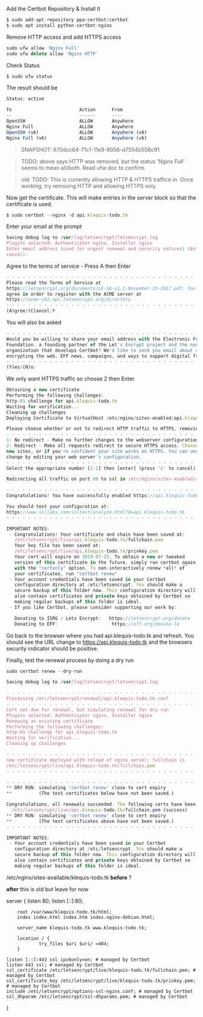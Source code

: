 Add the Certbot Repository & Install It

```js
$ sudo add-apt-repository ppa:certbot/certbot
$ sudo apt install python-certbot-nginx
```

Remove HTTP access and add HTTPS access
```js
sudo ufw allow 'Nginx Full'
sudo ufw delete allow 'Nginx HTTP'

```

Check Status
```js
$ sudo ufw status
```
The result should be
```js
Status: active

To                         Action      From
--                         ------      ----
OpenSSH                    ALLOW       Anywhere
Nginx Full                 ALLOW       Anywhere
OpenSSH (v6)               ALLOW       Anywhere (v6)
Nginx Full (v6)            ALLOW       Anywhere (v6)
```

> SNAPSHOT: 670dcc64-71c1-11e9-8056-d7554b508c91

> TODO: above says HTTP was removed, but the status 'Nginx Full' seems to mean all/both. Read ufw doc to confirm.

> old: TODO: This is currently allowing HTTP & HTTPS traffice in. Once working, try removing HTTP and allowing HTTPS only.

Now get the certificate. This will make entries in the server block so that the certificate is used.
```js
$ sudo certbot --nginx -d api.klequis-todo.tk
```
Enter your email at the prompt
```js
Saving debug log to /var/log/letsencrypt/letsencrypt.log
Plugins selected: Authenticator nginx, Installer nginx
Enter email address (used for urgent renewal and security notices) (Enter 'c' to
cancel):
```
Agree to the terms of service - Press A then Enter
```js
- - - - - - - - - - - - - - - - - - - - - - - - - - - - - - - - - - - - - - - -
Please read the Terms of Service at
https://letsencrypt.org/documents/LE-SA-v1.2-November-15-2017.pdf. You must
agree in order to register with the ACME server at
https://acme-v02.api.letsencrypt.org/directory
- - - - - - - - - - - - - - - - - - - - - - - - - - - - - - - - - - - - - - - -
(A)gree/(C)ancel:Y
```
You will also be asked
```js
- - - - - - - - - - - - - - - - - - - - - - - - - - - - - - - - - - - - - - - -
Would you be willing to share your email address with the Electronic Frontier
Foundation, a founding partner of the Let's Encrypt project and the non-profit
organization that develops Certbot? We'd like to send you email about our work
encrypting the web, EFF news, campaigns, and ways to support digital freedom.
- - - - - - - - - - - - - - - - - - - - - - - - - - - - - - - - - - - - - - - -
(Y)es/(N)o:
```
We only want HTTPS traffic so choose 2 then Enter
```js
Obtaining a new certificate
Performing the following challenges:
http-01 challenge for api.klequis-todo.tk
Waiting for verification...
Cleaning up challenges
Deploying Certificate to VirtualHost /etc/nginx/sites-enabled/api.klequis-todo.tk

Please choose whether or not to redirect HTTP traffic to HTTPS, removing HTTP access.
- - - - - - - - - - - - - - - - - - - - - - - - - - - - - - - - - - - - - - - -
1: No redirect - Make no further changes to the webserver configuration.
2: Redirect - Make all requests redirect to secure HTTPS access. Choose this for
new sites, or if you're confident your site works on HTTPS. You can undo this
change by editing your web server's configuration.
- - - - - - - - - - - - - - - - - - - - - - - - - - - - - - - - - - - - - - - -
Select the appropriate number [1-2] then [enter] (press 'c' to cancel):
```

```js
Redirecting all traffic on port 80 to ssl in /etc/nginx/sites-enabled/api.klequis-todo.tk

- - - - - - - - - - - - - - - - - - - - - - - - - - - - - - - - - - - - - - - -
Congratulations! You have successfully enabled https://api.klequis-todo.tk

You should test your configuration at:
https://www.ssllabs.com/ssltest/analyze.html?d=api.klequis-todo.tk
- - - - - - - - - - - - - - - - - - - - - - - - - - - - - - - - - - - - - - - -

IMPORTANT NOTES:
 - Congratulations! Your certificate and chain have been saved at:
   /etc/letsencrypt/live/api.klequis-todo.tk/fullchain.pem
   Your key file has been saved at:
   /etc/letsencrypt/live/api.klequis-todo.tk/privkey.pem
   Your cert will expire on 2019-07-25. To obtain a new or tweaked
   version of this certificate in the future, simply run certbot again
   with the "certonly" option. To non-interactively renew *all* of
   your certificates, run "certbot renew"
 - Your account credentials have been saved in your Certbot
   configuration directory at /etc/letsencrypt. You should make a
   secure backup of this folder now. This configuration directory will
   also contain certificates and private keys obtained by Certbot so
   making regular backups of this folder is ideal.
 - If you like Certbot, please consider supporting our work by:

   Donating to ISRG / Lets Encrypt:   https://letsencrypt.org/donate
   Donating to EFF:                    https://eff.org/donate-le

```

Go back to the browser where you had api.klequis-todo.tk and refresh. You should see the URL change to https://api.klequis-todo.tk and the browsers security indicator should be positive.

Finally, test the renewal process by doing a dry run
```js
sudo certbot renew --dry-run
```
```js
Saving debug log to /var/log/letsencrypt/letsencrypt.log

- - - - - - - - - - - - - - - - - - - - - - - - - - - - - - - - - - - - - - - -
Processing /etc/letsencrypt/renewal/api.klequis-todo.tk.conf
- - - - - - - - - - - - - - - - - - - - - - - - - - - - - - - - - - - - - - - -
Cert not due for renewal, but simulating renewal for dry run
Plugins selected: Authenticator nginx, Installer nginx
Renewing an existing certificate
Performing the following challenges:
http-01 challenge for api.klequis-todo.tk
Waiting for verification...
Cleaning up challenges

- - - - - - - - - - - - - - - - - - - - - - - - - - - - - - - - - - - - - - - -
new certificate deployed with reload of nginx server; fullchain is
/etc/letsencrypt/live/api.klequis-todo.tk/fullchain.pem
- - - - - - - - - - - - - - - - - - - - - - - - - - - - - - - - - - - - - - - -

- - - - - - - - - - - - - - - - - - - - - - - - - - - - - - - - - - - - - - - -
** DRY RUN: simulating 'certbot renew' close to cert expiry
**          (The test certificates below have not been saved.)

Congratulations, all renewals succeeded. The following certs have been renewed:
  /etc/letsencrypt/live/api.klequis-todo.tk/fullchain.pem (success)
** DRY RUN: simulating 'certbot renew' close to cert expiry
**          (The test certificates above have not been saved.)
- - - - - - - - - - - - - - - - - - - - - - - - - - - - - - - - - - - - - - - -

IMPORTANT NOTES:
 - Your account credentials have been saved in your Certbot
   configuration directory at /etc/letsencrypt. You should make a
   secure backup of this folder now. This configuration directory will
   also contain certificates and private keys obtained by Certbot so
   making regular backups of this folder is ideal.

```

/etc/nginx/sites-available/klequis-todo.tk
**before**
?


**after** this is old but leave for now

server {
        listen 80;
        listen [::]:80;

        root /var/www/klequis-todo.tk/html;
        index index.html index.htm index.nginx-debian.html;

        server_name klequis-todo.tk www.klequis-todo.tk;

        location / {
                try_files $uri $uri/ =404;
        }

    listen [::]:443 ssl ipv6only=on; # managed by Certbot
    listen 443 ssl; # managed by Certbot
    ssl_certificate /etc/letsencrypt/live/klequis-todo.tk/fullchain.pem; # managed by Certbot
    ssl_certificate_key /etc/letsencrypt/live/klequis-todo.tk/privkey.pem; # managed by Certbot
    include /etc/letsencrypt/options-ssl-nginx.conf; # managed by Certbot
    ssl_dhparam /etc/letsencrypt/ssl-dhparams.pem; # managed by Certbot


}
